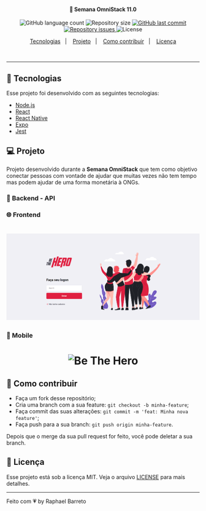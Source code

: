 <!-- <h1 align="center">
    <img alt="DevRadar" title="#delicinha" src=".github/devradar.svg" width="250px" />
</h1> -->

<h4 align="center">
  🚀 Semana OmniStack 11.0
</h4>
<p align="center">
  <img alt="GitHub language count" src="https://img.shields.io/github/languages/count/raphabarreto/semana-omnistack-11">

  <img alt="Repository size" src="https://img.shields.io/github/repo-size/raphabarreto/semana-omnistack-11">
  
  <a href="https://github.com/raphabarreto/semana-omnistack-11/commits/master">
    <img alt="GitHub last commit" src="https://img.shields.io/github/last-commit/raphabarreto/semana-omnistack-11">
  </a>

  <a href="https://github.com/raphabarreto/semana-omnistack-11/issues">
    <img alt="Repository issues" src="https://img.shields.io/github/issues/raphabarreto/semana-omnistack-11">
  </a>

  <img alt="License" src="https://img.shields.io/badge/license-MIT-brightgreen">
</p>

<p align="center">
  <a href="#rocket-tecnologias">Tecnologias</a>&nbsp;&nbsp;&nbsp;|&nbsp;&nbsp;&nbsp;
  <a href="#-projeto">Projeto</a>&nbsp;&nbsp;&nbsp;|&nbsp;&nbsp;&nbsp;
  <a href="#-como-contribuir">Como contribuir</a>&nbsp;&nbsp;&nbsp;|&nbsp;&nbsp;&nbsp;
  <a href="#memo-licença">Licença</a>
</p>

<br>

<!-- <p align="center">
  <img alt="Semana OmniStack" src=".github/devradar.png" width="100%">
</p> -->

---

## 🚀 Tecnologias

Esse projeto foi desenvolvido com as seguintes tecnologias:

- [Node.js](https://nodejs.org/en/)
- [React](https://reactjs.org)
- [React Native](https://facebook.github.io/react-native/)
- [Expo](https://expo.io/)
- [Jest](https://jestjs.io/)

## 💻 Projeto
Projeto desenvolvido durante a <strong>Semana OmniStack</strong> que tem como objetivo conectar pessoas com vontade de ajudar que muitas vezes não tem tempo mas podem ajudar de uma forma monetária à ONGs.

### 🔨 Backend - API


### 🌐 Frontend
<h1 align="center">
    <img alt="Be The Hero" title="#delicinha" src=".github/frontend.gif" />
</h1>

### 📱 Mobile
<h1 align="center">
    <img alt="Be The Hero" title="#delicinha" src=".github/mobile.gif" />
</h1>


## 🤔 Como contribuir

- Faça um fork desse repositório;
- Cria uma branch com a sua feature: `git checkout -b minha-feature`;
- Faça commit das suas alterações: `git commit -m 'feat: Minha nova feature'`;
- Faça push para a sua branch: `git push origin minha-feature`.

Depois que o merge da sua pull request for feito, você pode deletar a sua branch.


## 🧾 Licença

Esse projeto está sob a licença MIT. Veja o arquivo [LICENSE](LICENSE.md) para mais detalhes.

---

Feito com 💗 by Raphael Barreto